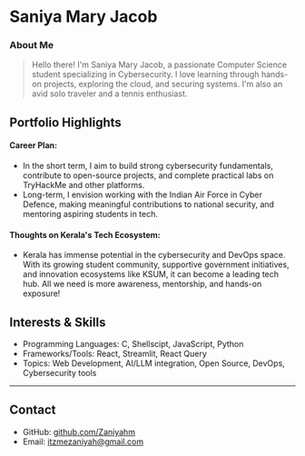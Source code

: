 # Saniya Mary Jacob

### About Me

> Hello there! I'm Saniya Mary Jacob, a passionate Computer Science student specializing in Cybersecurity. I love learning through hands-on projects, exploring the cloud, and securing systems. I'm also an avid solo traveler and a tennis enthusiast.

## Portfolio Highlights

#### Career Plan:

- In the short term, I aim to build strong cybersecurity fundamentals, contribute to open-source projects, and complete practical labs on TryHackMe and other platforms.  
- Long-term, I envision working with the Indian Air Force in Cyber Defence, making meaningful contributions to national security, and mentoring aspiring students in tech.

#### Thoughts on Kerala's Tech Ecosystem:

- Kerala has immense potential in the cybersecurity and DevOps space. With its growing student community, supportive government initiatives, and innovation ecosystems like KSUM, it can become a leading tech hub. All we need is more awareness, mentorship, and hands-on exposure!

## Interests & Skills

- Programming Languages: C, Shellscipt, JavaScript, Python  
- Frameworks/Tools: React, Streamlit, React Query  
- Topics: Web Development, AI/LLM integration, Open Source, DevOps, Cybersecurity tools

---

## Contact

- GitHub: [github.com/Zaniyahm](https://github.com/Zaniyahm)  
- Email: itzmezaniyah@gmail.com
